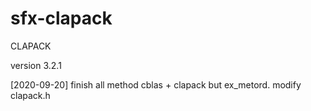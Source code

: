 # sfx-clapack
CLAPACK

version 3.2.1

[2020-09-20]
finish all method cblas + clapack but ex_metord.
modify clapack.h



